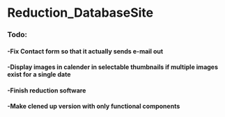 # Reduction_DatabaseSite

### Todo:
#### -Fix Contact form so that it actually sends e-mail out
#### -Display images in calender in selectable thumbnails if multiple images exist for a single date
#### -Finish reduction software
#### -Make clened up version with only functional components

